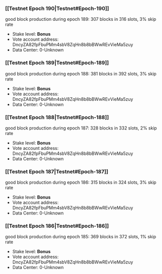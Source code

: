 ### [[Testnet Epoch 190|Testnet#Epoch-190]]
good block production during epoch 189: 307 blocks in 316 slots, 3% skip rate
* Stake level: **Bonus** 
* Vote account address: DncyZA82fpFbuPMm4sbV8ZqHn8b8bBWwREvVieMa5zuy
* Data Center: 0-Unknown
### [[Testnet Epoch 189|Testnet#Epoch-189]]
good block production during epoch 188: 381 blocks in 392 slots, 3% skip rate
* Stake level: **Bonus** 
* Vote account address: DncyZA82fpFbuPMm4sbV8ZqHn8b8bBWwREvVieMa5zuy
* Data Center: 0-Unknown
### [[Testnet Epoch 188|Testnet#Epoch-188]]
good block production during epoch 187: 328 blocks in 332 slots, 2% skip rate
* Stake level: **Bonus** 
* Vote account address: DncyZA82fpFbuPMm4sbV8ZqHn8b8bBWwREvVieMa5zuy
* Data Center: 0-Unknown
### [[Testnet Epoch 187|Testnet#Epoch-187]]
good block production during epoch 186: 315 blocks in 324 slots, 3% skip rate
* Stake level: **Bonus** 
* Vote account address: DncyZA82fpFbuPMm4sbV8ZqHn8b8bBWwREvVieMa5zuy
* Data Center: 0-Unknown
### [[Testnet Epoch 186|Testnet#Epoch-186]]
good block production during epoch 185: 369 blocks in 372 slots, 1% skip rate
* Stake level: **Bonus** 
* Vote account address: DncyZA82fpFbuPMm4sbV8ZqHn8b8bBWwREvVieMa5zuy
* Data Center: 0-Unknown
